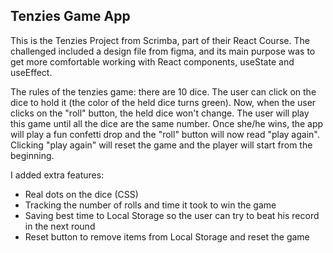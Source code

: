 ## Tenzies Game App

This is the Tenzies Project from Scrimba, part of their React Course. The challenged included a design file from figma, and its main purpose was to get more comfortable working with React components, useState and useEffect.

The rules of the tenzies game: there are 10 dice. The user can click on the dice to hold it (the color of the held dice turns green). Now, when the user clicks on the "roll" button, the held dice won't change. The user will play this game until all the dice are the same number. Once she/he wins, the app will play a fun confetti drop and the "roll" button will now read "play again". Clicking "play again" will reset the game and the player will start from the beginning.

I added extra features:

- Real dots on the dice (CSS)
- Tracking the number of rolls and time it took to win the game
- Saving best time to Local Storage so the user can try to beat his record in the next round
- Reset button to remove items from Local Storage and reset the game
